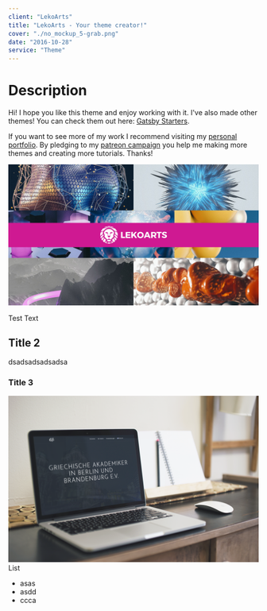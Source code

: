 ```yaml
---
client: "LekoArts"
title: "LekoArts - Your theme creator!"
cover: "./no_mockup_5-grab.png"
date: "2016-10-28"
service: "Theme"
---
```

# Description

Hi!
I hope you like this theme and enjoy working with it. I've also made other themes! You can check them out here: [Gatsby Starters](https://www.gatsbyjs.org/docs/gatsby-starters/).

If you want to see more of my work I recommend visiting my [personal portfolio](https://www.lekoarts.de). By pledging to my [patreon campaign](https://www.patreon.com/lekoarts) you help me making more themes and creating more tutorials. Thanks!

![](./lekoarts.jpg)


Test Text

## Title 2
dsadsadsadsadsa

### Title 3
![](./no_mockup_5-grab.png)
List
- asas
- asdd
- ccca